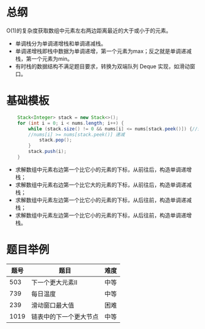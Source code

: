 # 总纲
O(1)的复杂度获取数组中元素左右两边距离最近的大于或小于的元素。

- 单调栈分为单调递增栈和单调递减栈。
- 单调递增栈即栈中数据为单调递增，第一个元素为max；反之就是单调递减栈，第一个元素为min。
- 有时栈的数据结构不满足题目要求，转换为双端队列 Deque 实现，如滑动窗口。


 
# 基础模板
```java
    Stack<Integer> stack = new Stack<>();
    for (int i = 0; i < nums.length; i++) {
        while (stack.size() != 0 && nums[i] <= nums[stack.peek()]) {//递增
        //nums[i] >= nums[stack.peek()] 递减
            stack.pop();
        }            
        stack.push(i);
    }
```

- 求解数组中元素右边第一个比它小的元素的下标，从前往后，构造单调递增栈；
- 求解数组中元素右边第一个比它大的元素的下标，从前往后，构造单调递减栈；
- 求解数组中元素左边第一个比它小的元素的下标，从后往前，构造单调递减栈；
- 求解数组中元素左边第一个比它小的元素的下标，从后往前，构造单调递增栈。


# 题目举例
|题号 |题目 |难度 |
|--|--|--|
|503 | 下一个更大元素II|中等 |
|739 | 每日温度|中等 |
|239 | 滑动窗口最大值|困难 |
|1019 |链表中的下一个更大节点|中等 |